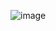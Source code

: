 ![image](https://user-images.githubusercontent.com/97880708/228954048-f7c276fb-9e02-4a7e-b8c5-dbe619c7c0b6.png)
